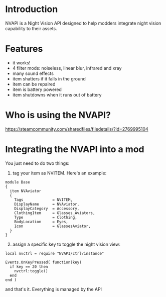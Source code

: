 
# Introduction

NVAPI is a Night Vision API designed to help modders integrate night vision capability to their assets.

# Features

* it works!
* 4 filter mods: noiseless, linear blur, infrared and xray
* many sound effects
* item shatters if it falls in the ground
* item can be repaired
* item is battery powered
* item shutdowns when it runs out of battery


# Who is using the NVAPI?

https://steamcommunity.com/sharedfiles/filedetails/?id=2769995104



# Integrating the NVAPI into a mod

You just need to do two things:

1) tag your item as NVITEM. Here's an example:

```
module Base
{
  item NVAviator
  {
    Tags             = NVITEM,
    DisplayName      = NVAviator,
    DisplayCategory  = Accessory,
    ClothingItem     = Glasses_Aviators,
    Type             = Clothing,
    BodyLocation     = Eyes,    
    Icon             = GlassesAviator,    
  }
}
```

2) assign a specific key to toggle the night vision view:

```
local nvctrl = require "NVAPI/ctrl/instance"

Events.OnKeyPressed( function(key)
  if key == 20 then
    nvctrl:toggle()
  end
end )
```

and that's it. Everything is managed by the API
